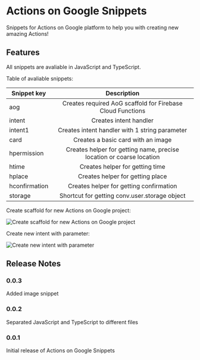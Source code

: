 # Actions on Google Snippets

Snippets for Actions on Google platform to help you with creating new amazing Actions!

## Features

All snippets are avaliable in JavaScript and TypeScript.

Table of avaliable snippets:

| Snippet key        | Description           |
| ------------- |:-------------:|
| aog      | Creates required AoG scaffold for Firebase Cloud Functions |
| intent      | Creates intent handler      |
| intent1 | Creates intent handler with 1 string parameter      |
| card  | Creates a basic card with an image  |
| hpermission| Creates helper for getting name, precise location or coarse location|
| htime| Creates helper for getting time|
| hplace| Creates helper for getting place|
| hconfirmation| Creates helper for getting confirmation|
| storage| Shortcut for getting conv.user.storage object |

Create scaffold for new Actions on Google project:

![Create scaffold for new Actions on Google project](https://firebasestorage.googleapis.com/v0/b/scrabble-9826f.appspot.com/o/demo.gif?alt=media&token=a9547ffa-b38e-4333-a2a2-aa6865424757)

Create new intent with parameter:

![Create new intent with parameter](https://firebasestorage.googleapis.com/v0/b/scrabble-9826f.appspot.com/o/demo_intent.gif?alt=media&token=de3e68d7-7623-41e4-887d-62fbace4ed0c)



## Release Notes

### 0.0.3

Added image snippet

### 0.0.2

Separated JavaScript and TypeScript to different files

### 0.0.1

Initial release of Actions on Google Snippets

